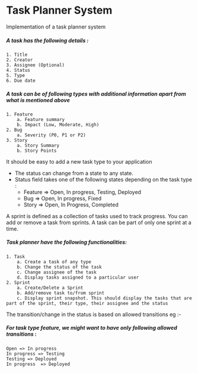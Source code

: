 ﻿# Task Planner System

Implementation of a task planner system

##### A task has the following details :
    1. Title
    2. Creator
    3. Assignee (Optional)
    4. Status
    5. Type 
    6. Due date

##### A task can be of following types with additional information apart from what is mentioned above
    1. Feature
        a. Feature summary
        b. Impact (Low, Moderate, High)
    2. Bug
        a. Severity (P0, P1 or P2)
    3. Story
        a. Story Summary
        b. Story Points	

It should be easy to add a new task type to your application

* The status can change from a state to any state.
* Status field takes one of the following states depending on the task type :
	* Feature => Open, In progress, Testing, Deployed
	* Bug => Open, In progress, Fixed
	* Story => Open, In Progress, Completed


A sprint is defined as a collection of tasks used to track progress. You can add or remove a task from sprints.
A task can be part of only one sprint at a time.

##### Task planner have the following functionalities:
    1. Task
        a. Create a task of any type
        b. Change the status of the task
        c. Change assignee of the task
        d. Display tasks assigned to a particular user
    2. Sprint
        a. Create/Delete a Sprint
        b. Add/remove task to/from sprint
        c. Display sprint snapshot. This should display the tasks that are part of the sprint, their type, their assignee and the status

The transition/change in the status is based on allowed transitions
eg :-
##### For task type feature, we might want to have only following allowed transitions :
	Open => In progress
	In progress => Testing
	Testing => Deployed
	In progress  => Deployed


